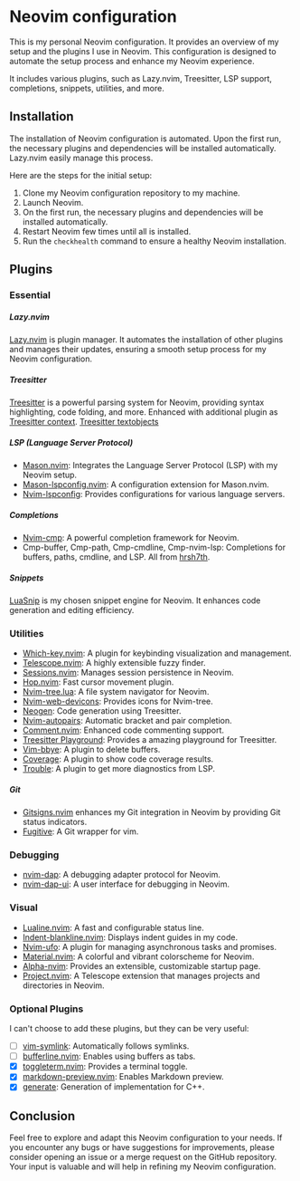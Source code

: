 # Neovim configuration

This is my personal Neovim configuration. It provides an overview of my setup and the plugins I use in Neovim. This configuration is designed to automate the setup process and enhance my Neovim experience.

It includes various plugins, such as Lazy.nvim, Treesitter, LSP support, completions, snippets, utilities, and more.

## Installation

The installation of Neovim configuration is automated. Upon the first run, the necessary plugins and dependencies will be installed automatically. Lazy.nvim easily manage this process.

Here are the steps for the initial setup:

1. Clone my Neovim configuration repository to my machine.
2. Launch Neovim.
3. On the first run, the necessary plugins and dependencies will be installed automatically.
4. Restart Neovim few times until all is installed.
5. Run the `checkhealth` command to ensure a healthy Neovim installation. 

## Plugins

### Essential

##### Lazy.nvim

[Lazy.nvim](https://github.com/folke/lazy.nvim) is plugin manager. It automates the installation of other plugins and manages their updates, ensuring a smooth setup process for my Neovim configuration.

##### Treesitter

[Treesitter](https://github.com/nvim-treesitter/nvim-treesitter) is a powerful parsing system for Neovim, providing syntax highlighting, code folding, and more. Enhanced with additional plugin as [Treesitter context](https://github.com/nvim-treesitter/nvim-treesitter-context).
[Treesitter textobjects](https://github.com/nvim-treesitter/nvim-treesitter-textobjects)

##### LSP (Language Server Protocol)

- [Mason.nvim](https://github.com/williamboman/mason.nvim): Integrates the Language Server Protocol (LSP) with my Neovim setup.
- [Mason-lspconfig.nvim](https://github.com/williamboman/mason-lspconfig.nvim): A configuration extension for Mason.nvim.
- [Nvim-lspconfig](https://github.com/neovim/nvim-lspconfig): Provides configurations for various language servers.

##### Completions

- [Nvim-cmp](https://github.com/hrsh7th/nvim-cmp): A powerful completion framework for Neovim.
- Cmp-buffer, Cmp-path, Cmp-cmdline, Cmp-nvim-lsp: Completions for buffers, paths, cmdline, and LSP. All from [hrsh7th](https://github.com/hrsh7th).

##### Snippets

[LuaSnip](https://github.com/L3MON4D3/LuaSnip) is my chosen snippet engine for Neovim. It enhances code generation and editing efficiency.

### Utilities

- [Which-key.nvim](https://github.com/folke/which-key.nvim): A plugin for keybinding visualization and management.
- [Telescope.nvim](https://github.com/nvim-telescope/telescope.nvim): A highly extensible fuzzy finder.
- [Sessions.nvim](https://github.com/natecraddock/sessions.nvim): Manages session persistence in Neovim.
- [Hop.nvim](https://github.com/phaazon/hop.nvim): Fast cursor movement plugin.
- [Nvim-tree.lua](https://github.com/nvim-tree/nvim-tree.lua): A file system navigator for Neovim.
- [Nvim-web-devicons](https://github.com/nvim-tree/nvim-web-devicons): Provides icons for Nvim-tree.
- [Neogen](https://github.com/danymat/neogen): Code generation using Treesitter.
- [Nvim-autopairs](https://github.com/windwp/nvim-autopairs): Automatic bracket and pair completion.
- [Comment.nvim](https://github.com/numToStr/Comment.nvim): Enhanced code commenting support.
- [Treesitter Playground](https://github.com/nvim-treesitter/playground): Provides a amazing playground for Treesitter.
- [Vim-bbye](https://github.com/moll/vim-bbye): A plugin to delete buffers.
- [Coverage](https://github.com/andythigpen/nvim-coverage): A plugin to show code coverage results.
- [Trouble](https://github.com/folke/trouble.nvim): A plugin to get more diagnostics from LSP.

##### Git

- [Gitsigns.nvim](https://github.com/lewis6991/gitsigns.nvim) enhances my Git integration in Neovim by providing Git status indicators.
- [Fugitive](https://github.com/tpope/vim-fugitive): A Git wrapper for vim.

### Debugging

- [nvim-dap](https://github.com/mfussenegger/nvim-dap): A debugging adapter protocol for Neovim.
- [nvim-dap-ui](https://github.com/rcarriga/nvim-dap-ui): A user interface for debugging in Neovim.

### Visual

- [Lualine.nvim](https://github.com/nvim-lualine/lualine.nvim): A fast and configurable status line.
- [Indent-blankline.nvim](https://github.com/lukas-reineke/indent-blankline.nvim): Displays indent guides in my code.
- [Nvim-ufo](https://github.com/kevinhwang91/nvim-ufo): A plugin for managing asynchronous tasks and promises.
- [Material.nvim](https://github.com/marko-cerovac/material.nvim): A colorful and vibrant colorscheme for Neovim.
- [Alpha-nvim](https://github.com/goolord/alpha-nvim): Provides an extensible, customizable startup page.
- [Project.nvim](https://github.com/ahmedkhalf/project.nvim): A Telescope extension that manages projects and directories in Neovim.

### Optional Plugins

I can't choose to add these plugins, but they can be very useful:

- [ ] [vim-symlink](https://github.com/aymericbeaumet/vim-symlink): Automatically follows symlinks.
- [ ] [bufferline.nvim](https://github.com/akinsho/bufferline.nvim): Enables using buffers as tabs.
- [x] [toggleterm.nvim](https://github.com/akinsho/toggleterm.nvim): Provides a terminal toggle.
- [x] [markdown-preview.nvim](https://github.com/iamcco/markdown-preview.nvim): Enables Markdown preview.
- [x] [generate](https://github.com/eriks47/generate.nvim): Generation of implementation for C++.

## Conclusion

Feel free to explore and adapt this Neovim configuration to your needs. If you encounter any bugs or have suggestions for improvements, please consider opening an issue or a merge request on the GitHub repository. Your input is valuable and will help in refining my Neovim configuration.
